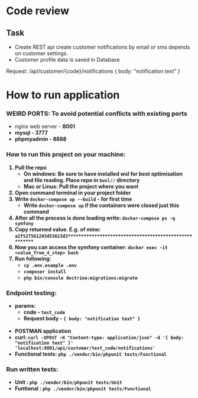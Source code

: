 # Code review

## Task
 * Create REST api create customer notifications by email or sms depends on customer settings.
 * Customer profile data is saved in Database

 Request:
     /api/customer/{code}/notifications
    {
        body: "notification text"
    }

# How to run application

### WEIRD PORTS: To avoid potential conflicts with existing ports
* nginx web server - <b>8001<b>
* mysql - <b>3777</b>
* phpmyadmin - <b>8888<b>

### How to run this project on your machine:
1. Pull the repo
    - On windows: Be sure to have installed wsl for best optimisation and file reading. Place repo in `$wsl//` directory
    - Mac or Linux: Pull the project where you want
2. Open command terminal in your project folder
3. Write `docker-compose up --build` - for first time
    - Write `docker-compose up` if the containers were closed just this command
4. After all the process is done loading write: `docker-compose ps -q symfony`
5. Copy returned value. E.g. of mine: `a2f527561203d53623d3******************************************************`
6. Now you can access the symfony container: `docker exec -it <value_from_4_step> bash`
7. Run following:
   * `cp .env.example .env`
   * `composer install`
   * `php bin/console doctrine:migrations:migrate`

### Endpoint testing:
* params:
  * code - `test_code`
  * Request body -  `{ body: "notification text" }`
<br></br>  
* POSTMAN application 
* curl:
  `curl -XPOST -H "Content-type: application/json" -d '{ body: "notification text" }' 'localhost:8001/api/customer/test_code/notifications'`
* Functional tests: `php ./vendor/bin/phpunit tests/Functional` 

### Run written tests:
* Unit : `php ./vendor/bin/phpunit tests/Unit`
* Funtional : `php ./vendor/bin/phpunit tests/Functional` 
